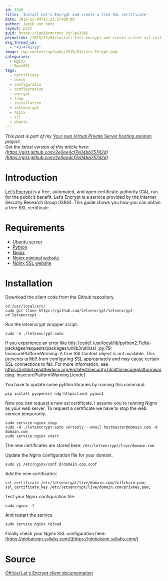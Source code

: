 ```yaml
---
id: 3345
title: 'Install Let’s Encrypt and create a free SSL certificate'
date: 2015-12-04T11:23:57+00:00
author: Janik von Rotz
layout: post
guid: https://janikvonrotz.ch/?p=3345
permalink: /2015/12/04/install-lets-encrypt-and-create-a-free-ssl-certificate/
dsq_thread_id:
  - "4374741718"
image: /wp-content/uploads/2015/03/Lets-Enrypt.png
categories:
  - Nginx
  - OpenSSL
tags:
  - certificate
  - check
  - configuratio
  - configuration
  - encrypt
  - free
  - installation
  - letsencrypt
  - nginx
  - ssl
  - ubuntu
---
```

*This post is part of my [Your own Virtual Private Server hosting solution](http://janikvonrotz.ch/your-own-virtual-private-server-hosting-solution/) project.*  
*Get the latest version of this article here: [https://gist.github.com/2e0ee4cf7e04bb75742d](https://gist.github.com/2e0ee4cf7e04bb75742d).*

# Introduction

[Let’s Encrypt](https://letsencrypt.org/) is a free, automated, and open certificate authority (CA), run for the public’s benefit. Let’s Encrypt is a service provided by the Internet Security Research Group (ISRG). This guide shows you how you can obtain a free SSL certificate.
<!--more-->
# Requirements

* [Ubuntu server](https://janikvonrotz.ch/2014/03/13/deploy-ubuntu-server/)
* [Python](https://janikvonrotz.ch/2015/10/22/install-python/)
* [Nginx](https://janikvonrotz.ch/2014/03/31/install-nginx/)
* [Nginx minimal website](https://janikvonrotz.ch/2014/04/01/nginx-minimal-website/)
* [Nginx SSL website](https://janikvonrotz.ch/2014/04/03/nginx-ssl-website/)

# Installation

Download the client code from the Github repository.

    cd /usr/local/src/
    sudo git clone https://github.com/letsencrypt/letsencrypt
    cd letsencrypt

Run the letsencrypt wrapper script.

    sudo -h ./letsencrypt-auto

If you experience an error like this:
[code]
/usr/local/lib/python2.7/dist-packages/requests/packages/urllib3/util/ssl_.py:79: 
          InsecurePlatformWarning: A true SSLContext object is not available. 
          This prevents urllib3 from configuring SSL appropriately and may cause certain SSL connections to fail. 
          For more information, see https://urllib3.readthedocs.org/en/latest/security.html#insecureplatformwarning.
  InsecurePlatformWarning
[/code]

You have to update some pyhton libraries by running this command.

    pip install pyopenssl ndg-httpsclient pyasn1

Now you can request a new ssl certificate. I assume you're running Nignx as your web server. To request a certificate we have to stop the web service temporarily.

    sudo service nginx stop
    sudo -H ./letsencrypt-auto certonly --email hostmaster@domain.com -d domain.com
    sudo service nginx start

The new certificates are stored here: `/etc/letsencrypt/live/domain.com`

Update the Nginx configuration file for your domain.

    sudo vi /etc/nginx/conf.d/domain.com.conf

Add the new certificates:

    ssl_certificate /etc/letsencrypt/live/domain.com/fullchain.pem;
    ssl_certificate_key /etc/letsencrypt/live/domain.com/privkey.pem;

Test your Nginx configuration file.

    sudo nginx -t

And restart the service

    sudo service nginx reload

Finally check your Nginx SSL configuration here: [https://globalsign.ssllabs.com/](https://globalsign.ssllabs.com/)

# Source

[Official Let's Encrypt client documentation](https://letsencrypt.readthedocs.org/en/latest/)



